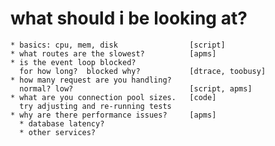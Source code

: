
  # what should i be looking at?

    * basics: cpu, mem, disk                [script]
    * what routes are the slowest?          [apms]
    * is the event loop blocked?
      for how long?  blocked why?           [dtrace, toobusy]
    * how many request are you handling?
      normal? low?                          [script, apms]
    * what are you connection pool sizes.   [code]
      try adjusting and re-running tests
    * why are there performance issues?     [apms]
      * database latency?
      * other services?





